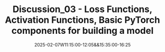 ---
type: discussion
date: 2025-02-07W11:15:00-12:05&&15:35:00-16:25
title: Discussion_03 - Loss Functions, Activation Functions, Basic PyTorch components for building a model
thumbnail: /_images/thumbnails/ds598-discussion-01.png
hide_from_announcments: true
links: 
    - url: https://github.com/DL4DS/sp2025_homeworks/tree/main/discussion/week3
      name: Notebook
--- 